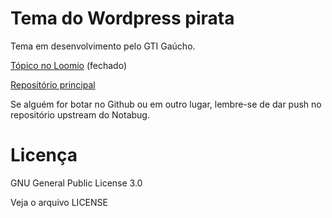 ﻿Tema do Wordpress pirata
===

Tema em desenvolvimento pelo GTI Gaúcho.

[Tópico no Loomio](https://www.loomio.org/d/9KWZkjh4/wordpress-iniciacao-do-re-desenvolvimento-do-website) (fechado)

[Repositório principal](https://notabug.org/piratas/wp-theme)

Se alguém for botar no Github ou em outro lugar, lembre-se de dar push no repositório upstream do Notabug.

# Licença

GNU General Public License 3.0

Veja o arquivo LICENSE
